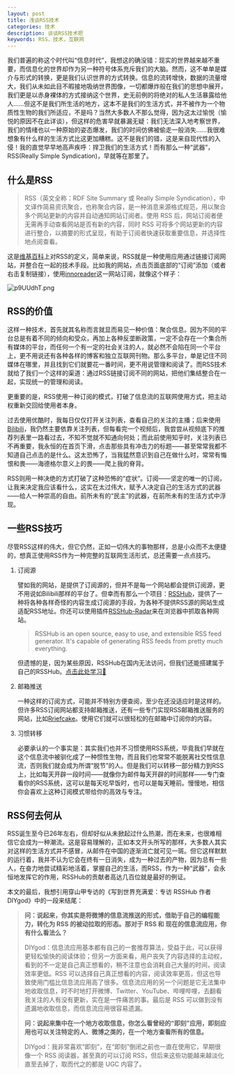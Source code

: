 ```yaml
---
layout: post
title: 浅谈RSS技术
categories: 技术
description: 谈谈RSS技术把
keywords: RSS，技术，互联网
---
```


我们普遍的称这个时代叫“信息时代”，我想这的确没错：现实的世界越来越不重要，而信息化的世界却作为另一种符号体系充斥我们的大脑。然而，这不单单是媒介与形式的转换，更是我们认识世界的方式转换。信息的流转增快，数据的流量增大，我们从未如此目不暇接地吸纳世界图像，一切都爆炸般在我们的思想中展开，我们更是以赤身裸体的方式接纳这个世界，史无前例的将绝对的私人生活暴露给他人……但这不是我们所生活的地方，这本不是我们的生活方式，并不被作为一个物质性生物的我们所适应，不是吗？当然大多数人不那么觉得，因为这太过愉悦（愉悦的原因不在此详谈），但这样的危害早就暴漏无疑：我们无法深入地考察世界，我们的情绪也以一种原始的姿态爆发，我们的时间仿佛被偷走一般消失……我很难想象有什么样的生活方式比这更加糟糕。这不是我们的错，这是来自现代性的入侵！我的直觉早早地高声疾呼：捍卫我们的生活方式！而有那么一种“武器”，RSS(Really Simple Syndication)，早就等在那里了。

## 什么是RSS

> RSS（英文全称：RDF Site Summary 或 Really Simple Syndication），中文译作简易资讯聚合，也称聚合内容，是一种消息来源格式规范，用以聚合多个网站更新的内容并自动通知网站订阅者。使用 RSS 后，网站订阅者便无需再手动查看网站是否有新的内容，同时 RSS 可将多个网站更新的内容进行整合，以摘要的形式呈现，有助于订阅者快速获取重要信息，并选择性地点阅查看。

这是[维基百科](https://zh.wikipedia.org/wiki/RSS)上对RSS的定义，简单来说，RSS就是一种使用应用通过链接订阅网站，并整合在一起的技术手段。比如我的网站，点击页面底部的“订阅”添加（或者右击复制链接），使用[innoreader](https://www.innoreader.com)这一网站订阅，就像这个样子：

![p9UUdhT.png](https://s1.ax1x.com/2023/05/05/p9UUdhT.png)

## RSS的价值

这样一种技术，首先就其名称而言就显而易见一种价值：聚合信息。因为不同的平台总是有着不同的倾向和受众，再加上各种反垄断政策，一定不会存在一个集合所有媒体的平台，而任何一个有一定的社会关注的人，就必然不会陷在同一个平台上，更不用说还有各种各样的博客和独立互联网刊物。那么多平台，单是记住不同媒体在哪里，并且找到它们就要花一番时间，更不用说管理和阅读了。而RSS技术就给了我们一个这样的渠道：通过RSS链接订阅不同的网站，把他们集结整合在一起，实现统一的管理和阅读。

更重要的是，RSS使用一种订阅的模式，打破了信息流的互联网使用方式，把主动权重新交回给使用者本身。

过去使用优酷时，我每日仅仅打开关注列表，查看自己的关注的主播；后来使用[Bilibili](https://www.bilibili.com)，我仍然主要依靠关注列表，但每看完一个视频后，我尝尝从视频底下的推荐列表里一路看过去，不知不觉就不知通向何处；而此前使用知乎时，关注列表已不再重要，我永恒的在首页下滑，点击那些具有冲击力的标题——甚至常常我都不知道自己点击的是什么。这太恐怖了，当我猛然意识到自己在做什么时，常常有悔恨和畏——海德格尔意义上的畏——爬上我的脊背。

RSS则用一种决绝的方式打破了这种恐怖的“症状”。订阅——坚定的唯一的订阅，让我来决定我应该看什么，这实在太过伟大，赋予人决定自己的生活方式的武器——给人一种崇高的自由。前所未有的“民主”的武器，在前所未有的生活方式中浮现。

## 一些RSS技巧

尽管RSS这样的伟大，但它仍然，正如一切伟大的事物那样，总是小众而不太便捷的，想真正使用RSS作为一种完整的互联网生活形式，总还需要一点点技巧。

1. 订阅源

   譬如我的网站，是提供了订阅源的，但并不是每一个网站都会提供订阅源，更不用说如Bilibili那样的平台了。但幸而有那么一个项目：[RSSHub](https://github.com/DIYgod/RSSHub)，提供了一种将各种各样奇怪的内容生成订阅源的手段，为各种不提供RSS源的网站生成适配RSS地址。你还可以使用插件[RSSHub-Radar](https://github.com/DIYgod/RSSHub-Radar)来在浏览器中抓取各种网站。

   > RSSHub is an open source, easy to use, and extensible RSS feed generator. It's capable of generating RSS feeds from pretty much everything.

   但遗憾的是，因为某些原因，RSSHub在国内无法访问，但我们还能搭建属于自己的RSSHub。[点击此处学习📖](https://zhuanlan.zhihu.com/p/395100455)

2. 邮箱推送

   一种这样的订阅方式，可能并不特别方便查阅，至少在还没适应时是这样的。但许多RSS订阅网站都支持邮箱推送，还有一些专门实现RSS邮箱推送服务的网站，比如[Rriefcake](https://app.briefcake.com)。使用它们就可以很轻松的在邮箱中订阅你的内容。

3. 习惯转移

   必要承认的一个事实是：其实我们也并不习惯使用RSS系统，毕竟我们早就在这个信息流中被驯化成了一种惯性生物，而且我们也常常不能脱离社交性信息流，否则我们就会成为所谓“脱节”的人。但是我们可以转移一部分精力到RSS上，比如每天开辟一段时间——就像你为邮件每天开辟的时间那样——专门查看你的RSS系统，这可以是每天吃早饭时，也可以是每天睡前。慢慢地，相信你会喜欢上这种订阅模式带给你的高效与专注。

## RSS何去何从

RSS诞生至今已26年左右，但却好似从未掀起过什么热潮，而在未来，也很难相信它会成为一种潮流。这是容易理解的，正如本文开头所写的那样，大多数人其实对这样的生活方式并不感冒，从邮件在中国的逐渐消亡就可见一斑。但它这样默默的运行着，我并不认为它会在终有一日消失，成为一种过去的产物，因为总有一些人，在奋力地尝试精彩地活着，掌握自己的生活，而RSS，作为一种“武器”，会永恒地发挥它的作用，RSSHub的贡献者高达几百位就是最好的例证。

本文的最后，我想引用穿山甲专访的《写到世界充满爱：专访 RSSHub 作者 DIYgod》中的一段来结尾：

> **问：说起来，你其实是将微博的信息流推送的形式，借助于自己的编程能力，转化为 RSS 的被动拉取的形态。那对于 RSS 和 现在的信息流应用，你有什么看法么？**
>
> DIYgod：信息流应用基本都有自己的一套推荐算法，受益于此，可以获得更轻松愉快的阅读体验；但另一方面来看，用户丧失了内容选择的主动权，看到的不一定是自己真正想看的，稍不注意也会消耗自己大量的时间，阅读效率更低。RSS 可以选择自己真正想看的内容，阅读效率更高，但这也导致使用门槛比信息流应用高了很多。信息流应用的另一个问题是它无法集中地收取信息，时不时地打开微博、Twitter、YouTube、哔哩哔哩，去翻看我关注的人有没有更新，实在是一件痛苦的事。最后是 RSS 可以做到没有遗漏地收取信息，而信息流应用很容易遗漏。
>
> **问：说起来集中在一个地方收取信息，你怎么看曾经的“即刻”应用，即刻应用也可以关注特定的人、微博之类的，在一个地方查看所有的信息。**
>
> DIYgod：我非常喜欢“即刻”，在“即刻”倒闭之前也一直在使用它，早期很像一个 RSS 阅读器，甚至真的可以订阅 RSS，但后来这些功能越来越淡化直至去掉了，取而代之的都是 UGC 内容了。


